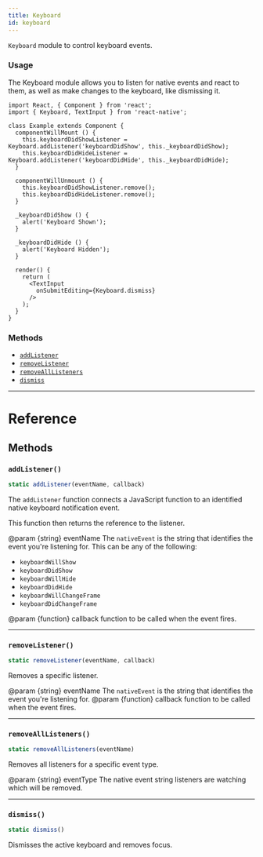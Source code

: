 ```yaml
---
title: Keyboard
id: keyboard
---
```


`Keyboard` module to control keyboard events.

### Usage

The Keyboard module allows you to listen for native events and react to them, as well as make changes to the keyboard, like dismissing it.

```
import React, { Component } from 'react';
import { Keyboard, TextInput } from 'react-native';

class Example extends Component {
  componentWillMount () {
    this.keyboardDidShowListener = Keyboard.addListener('keyboardDidShow', this._keyboardDidShow);
    this.keyboardDidHideListener = Keyboard.addListener('keyboardDidHide', this._keyboardDidHide);
  }

  componentWillUnmount () {
    this.keyboardDidShowListener.remove();
    this.keyboardDidHideListener.remove();
  }

  _keyboardDidShow () {
    alert('Keyboard Shown');
  }

  _keyboardDidHide () {
    alert('Keyboard Hidden');
  }

  render() {
    return (
      <TextInput
        onSubmitEditing={Keyboard.dismiss}
      />
    );
  }
}
```

### Methods

- [`addListener`](keyboard.md#addlistener)
- [`removeListener`](keyboard.md#removelistener)
- [`removeAllListeners`](keyboard.md#removealllisteners)
- [`dismiss`](keyboard.md#dismiss)

---

# Reference

## Methods

### `addListener()`

```jsx
static addListener(eventName, callback)
```

The `addListener` function connects a JavaScript function to an identified native keyboard notification event.

This function then returns the reference to the listener.

@param {string} eventName The `nativeEvent` is the string that identifies the event you're listening for. This can be any of the following:

- `keyboardWillShow`
- `keyboardDidShow`
- `keyboardWillHide`
- `keyboardDidHide`
- `keyboardWillChangeFrame`
- `keyboardDidChangeFrame`

@param {function} callback function to be called when the event fires.

---

### `removeListener()`

```jsx
static removeListener(eventName, callback)
```

Removes a specific listener.

@param {string} eventName The `nativeEvent` is the string that identifies the event you're listening for. @param {function} callback function to be called when the event fires.

---

### `removeAllListeners()`

```jsx
static removeAllListeners(eventName)
```

Removes all listeners for a specific event type.

@param {string} eventType The native event string listeners are watching which will be removed.

---

### `dismiss()`

```jsx
static dismiss()
```

Dismisses the active keyboard and removes focus.
